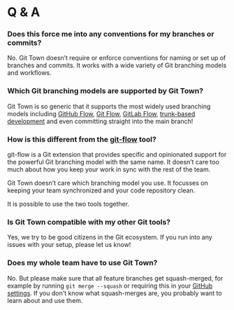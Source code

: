 # Q & A

### Does this force me into any conventions for my branches or commits?

No. Git Town doesn’t require or enforce conventions for naming or set up of
branches and commits. It works with a wide variety of Git branching models and
workflows.

### Which Git branching models are supported by Git Town?

Git Town is so generic that it supports the most widely used branching models
including
[GitHub Flow](https://docs.github.com/en/get-started/quickstart/github-flow),
[Git Flow](https://www.atlassian.com/git/tutorials/comparing-workflows/gitflow-workflow),
[GitLab Flow](https://docs.gitlab.com/ee/topics/gitlab_flow.html),
[trunk-based development](https://trunkbaseddevelopment.com) and even committing
straight into the main branch!

### How is this different from the [git-flow](https://github.com/nvie/gitflow) tool?

git-flow is a Git extension that provides specific and opinionated support for
the powerful Git branching model with the same name. It doesn’t care too much
about how you keep your work in sync with the rest of the team.

Git Town doesn’t care which branching model you use. It focusses on keeping your
team synchronized and your code repository clean.

It is possible to use the two tools together.

### Is Git Town compatible with my other Git tools?

Yes, we try to be good citizens in the Git ecosystem. If you run into any issues
with your setup, please let us know!

### Does my whole team have to use Git Town?

No. But please make sure that all feature branches get squash-merged, for
example by running `git merge --squash` or requiring this in your
[GitHub settings](https://docs.github.com/en/repositories/configuring-branches-and-merges-in-your-repository/configuring-pull-request-merges/configuring-commit-squashing-for-pull-requests).
If you don't know what squash-merges are, you probably want to learn about and
use them.
